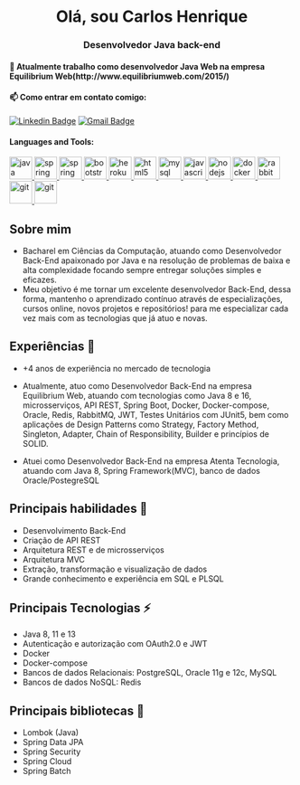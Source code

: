 <h1 align="center">Olá, sou Carlos Henrique</h1>
<h3 align="center">Desenvolvedor Java back-end</h3>

<h4 alighn="left"> 🔭 Atualmente trabalho como desenvolvedor Java Web na empresa Equilibrium Web(http://www.equilibriumweb.com/2015/)</h4>

<!--- 🌱 Aprendendo **Docker**-->
 
<!--- Semrpe aperfeiçoando **Spring Boot**-->



<!--<h3 align="left">Connect with me:</h3>-->
<p align="left">
 <h4 align="left"> 📫 Como entrar em contato comigo: </h4>
<!--<a href="https://www.linkedin.com/in/carlos-henrique-0aa0771b5/" target="blank"><img align="center" src="https://www.vectorlogo.zone/logos/linkedin/linkedin-icon.svg" alt="carlos-henrique-0aa0771b5/" height="30" width="40" /></a>-->

 
[![Linkedin Badge](https://img.shields.io/badge/-carloshenrique-blue?style=flat-square&logo=Linkedin&logoColor=white&link&link=www.linkedin.com/in/carlos-henrique-0aa0771b5//)](www.linkedin.com/in/carlos-henrique-0aa0771b5/) 
[![Gmail Badge](https://img.shields.io/badge/-cshenrque02@gmail.com-c14438?style=flat-square&logo=Gmail&logoColor=white&link=mailto:sakshamtaneja7861@gmail.com)](mailto:cshenrique02@gmail.com)


</p>

<h4 align="left">Languages and Tools:</h4>
<p align="left"> 
   <a href="https://www.java.com" target="_blank"> 
    <img src="https://www.vectorlogo.zone/logos/java/java-icon.svg" alt="java"  width="40" height="40" /> 
  </a> 

  <a href="https://spring.io/" target="_blank"> 
  <img src="https://www.vectorlogo.zone/logos/springio/springio-icon.svg" alt="spring" width="40"  height="40" />
   
  <a href="https://www.oracle.com/br/index.html" target="_blank"> 
   <img src="https://www.vectorlogo.zone/logos/oracle/oracle-icon.svg" alt="spring" width="40" height="40" />
  
  <a href="https://getbootstrap.com" target="_blank">
  <img src="https://www.vectorlogo.zone/logos/getbootstrap/getbootstrap-icon.svg" alt="bootstrap" width="40" height="40" /> 
  </a>  
  
  <a href="https://heroku.com" target="_blank"> 
   <img src="https://www.vectorlogo.zone/logos/heroku/heroku-icon.svg" alt="heroku" width="40" height="40" />
  </a> 
   <a href="https://www.w3.org/html/" target="_blank"> <img
    src="https://www.vectorlogo.zone/logos/w3_html5/w3_html5-icon.svg" alt="html5"
    width="40" height="40" /> 
  </a> 
  
   <a href="https://www.mysql.com/" target="_blank">
   <img src="https://www.vectorlogo.zone/logos/mysql/mysql-icon.svg" alt="mysql" width="40" height="40" /> 
   </a> 
  <a href="https://developer.mozilla.org/en-US/docs/Web/JavaScript"  target="_blank">
  <img src="https://www.vectorlogo.zone/logos/javascript/javascript-icon.svg"  alt="javascript" width="40" height="40" /> 
  </a> 
  <a href="https://nodejs.org" target="_blank"> 
      <img src="https://www.vectorlogo.zone/logos/nodejs/nodejs-icon.svg" alt="nodejs" width="40" height="40" /> 
  </a>  
   <a href="https://www.docker.com/" target="_blank">
      <img src="https://www.vectorlogo.zone/logos/docker/docker-icon.svg" alt="docker" width="40" height="40" /> 
   </a>
  </a>  
   <a href="https://rabbitmq.com/" target="_blank">
      <img src="https://www.vectorlogo.zone/logos/rabbitmq/rabbitmq-icon.svg" alt="rabbitmq" width="40" height="40" /> 
   </a>
   <a href="https://git-scm.com/" target="_blank">
      <img src="https://www.vectorlogo.zone/logos/git-scm/git-scm-icon.svg" alt="git" width="40" height="40" /> 
   </a>
   <a href="https://about.gitlab.com/" target="_blank">
      <img src="https://www.vectorlogo.zone/logos/gitlab/gitlab-icon.svg" alt="git" width="40" height="40" /> 
   </a>
</p>   

## Sobre mim 

   * Bacharel em Ciências da Computação, atuando como Desenvolvedor Back-End apaixonado por Java e na resolução de problemas de baixa e alta complexidade focando sempre entregar soluções simples e eficazes.
   * Meu objetivo é me tornar um excelente desenvolvedor Back-End, dessa forma, mantenho o aprendizado contínuo através de especializações, cursos online, novos projetos e repositórios! para me especializar cada vez mais com as tecnologias que já atuo e novas.

## Experiências 🚀
* +4 anos de experiência no mercado de tecnologia

* Atualmente, atuo como Desenvolvedor Back-End na empresa Equilibrium Web, atuando com tecnologias como Java 8 e 16, microsserviços, API REST, Spring Boot, Docker, Docker-compose, Oracle, Redis, RabbitMQ, JWT, Testes Unitários com JUnit5, bem como aplicações de Design Patterns como Strategy, Factory Method, Singleton, Adapter, Chain of Responsibility, Builder e princípios de SOLID.

* Atuei como Desenvolvedor Back-End na empresa Atenta Tecnologia, atuando com Java 8, Spring Framework(MVC), banco de dados Oracle/PostegreSQL  

## Principais habilidades 🧠
* Desenvolvimento Back-End
* Criação de API REST
* Arquitetura REST e de microsserviços
* Arquitetura MVC
* Extração, transformação e visualização de dados
* Grande conhecimento e experiência em SQL e PLSQL

## Principais Tecnologias ⚡
* Java 8, 11 e 13
* Autenticação e autorização com OAuth2.0 e JWT
* Docker
* Docker-compose
* Bancos de dados Relacionais: PostgreSQL, Oracle 11g e 12c, MySQL
* Bancos de dados NoSQL: Redis

## Principais bibliotecas :closed_book:
* Lombok (Java)
* Spring Data JPA
* Spring Security
* Spring Cloud
* Spring Batch
